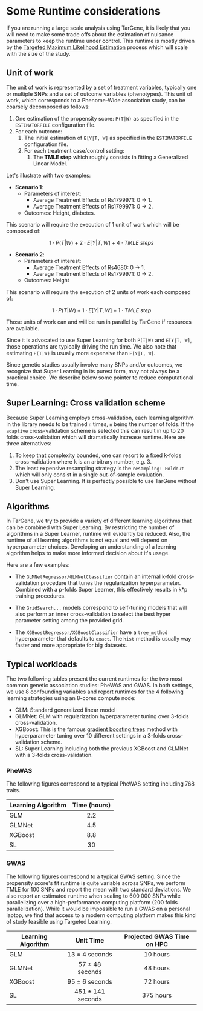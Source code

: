 # Some Runtime considerations

If you are running a large scale analysis using TarGene, it is likely that you will need to make some trade offs about the estimation of nuisance parameters to keep the runtime under control. This runtime is mostly driven by the [Targeted Maximum Likelihood Estimation](@ref) process which will scale with the size of the study.

## Unit of work

The unit of work is represented by a set of treatment variables, typically one or multiple SNPs and a set of outcome variables (phenotypes). This unit of work, which corresponds to a Phenome-Wide association study, can be coarsely decomposed as follows:

1. One estimation of the propensity score: ``P(T|W)`` as specified in the `ESTIMATORFILE` configuration file.
2. For each outcome:
    1. The initial estimation of ``E[Y|T, W]`` as specified in the `ESTIMATORFILE` configuration file.
    2. For each treatment case/control setting:
        1. The **TMLE step** which roughly consists in fitting a Generalized Linear Model.

Let's illustrate with two examples:

- **Scenario 1**:
  - Parameters of interest:
    - Average Treatment Effects of Rs1799971: 0 → 1.
    - Average Treatment Effects of Rs1799971: 0 → 2.
  - Outcomes: Height, diabetes.

This scenario will require the execution of 1 unit of work which will be composed of:

```math
1 ⋅ P(T|W) + 2 ⋅ E[Y|T, W] + 4 ⋅ TMLE \ steps
```

- **Scenario 2**:
  - Parameters of interest:
    - Average Treatment Effects of Rs4680: 0 → 1.
    - Average Treatment Effects of Rs1799971: 0 → 2.
  - Outcomes: Height

This scenario will require the execution of 2 units of work each composed of:

```math
1 ⋅ P(T|W) + 1 ⋅ E[Y|T, W] + 1 ⋅ TMLE \ step
```

Those units of work can and will be run in parallel by TarGene if resources are available.

Since it is advocated to use Super Learning for both ``P(T|W)`` and ``E[Y|T, W]``, those operations are typically driving the run time. We also note that estimating ``P(T|W)`` is usually more expensive than ``E[Y|T, W]``.

Since genetic studies usually involve many SNPs and/or outcomes, we recognize that Super Learning in its purest form, may not always be a practical choice. We describe below some pointer to reduce computational time.

## Super Learning: Cross validation scheme

Because Super Learning employs cross-validation, each learning algorithm in the library needs to be trained `n` times, `n` being the number of folds. If the `adaptive` cross-validation scheme is selected this can result in up to 20 folds cross-validation which will dramatically increase runtime. Here are three alternatives:

1. To keep that complexity bounded, one can resort to a fixed k-folds cross-validation where k is an arbitrary number, e.g. 3.
2. The least expensive resampling strategy is the `resampling: Holdout` which will only consist in a single out-of-sample evaluation.
3. Don't use Super Learning. It is perfectly possible to use TarGene without Super Learning.

## Algorithms

In TarGene, we try to provide a variety of different learning algorithms that can be combined with Super Learning. By restricting the number of algorithms in a Super Learner, runtime will evidently be reduced. Also, the runtime of all learning algorithms is not equal and will depend on hyperparameter choices. Developing an understanding of a learning algorithm helps to make more informed decision about it's usage.

Here are a few examples:

- The `GLMNetRegressor/GLMNetClassifier` contain an internal k-fold cross-validation procedure that tunes the regularization hyperparameter. Combined with a p-folds Super Learner, this effectively results in k*p training procedures.

- The `GridSearch...` models correspond to self-tuning models that will also perform an inner cross-validation to select the best hyper parameter setting among the provided grid.

- The `XGBoostRegressor/XGBoostClassifier` have a `tree_method` hyperparameter that defaults to `exact`. The `hist` method is usually way faster and more appropriate for big datasets.

## Typical workloads

The two following tables present the current runtimes for the two most common genetic association studies: PheWAS and GWAS. In both settings, we use 8 confounding variables and report runtimes for the 4 following learning strategies using an 8-cores compute node:

- GLM: Standard generalized linear model
- GLMNet: GLM with regularization hyperparameter tuning over 3-folds cross-validation.
- XGBoost: This is the famous [gradient boosting trees](https://xgboost.readthedocs.io/en/stable/) method with hyperparameter tuning over 10 different settings in a 3-folds cross-validation scheme.
- SL: Super Learning including both the previous XGBoost and GLMNet with a 3-folds cross-validation.

### PheWAS

The following figures correspond to a typical PheWAS setting including 768 traits.

| Learning Algorithm | Time (hours) |
| --- | :---: |
| GLM | 2.2 |
| GLMNet | 4.5 |
| XGBoost | 8.8 |
| SL | 30 |

### GWAS

The following figures correspond to a typical GWAS setting. Since the propensity score's fit runtime is quite variable across SNPs, we perform TMLE for 100 SNPs and report the mean with two standard deviations. We also report an estimated runtime when scaling to 600 000 SNPs while parallelizing over a high-performance computing platform (200 folds parallelization). While it would be impossible to run a GWAS on a personal laptop, we find that access to a modern computing platform makes this kind of study feasible using Targeted Learning.

| Learning Algorithm | Unit Time | Projected GWAS Time on HPC |
| --- | :---: | :---: |
| GLM | 13 ± 4 seconds | 10 hours |
| GLMNet | 57 ± 48 seconds | 48 hours |
| XGBoost | 95 ± 6 seconds | 72 hours |
| SL | 451 ± 141 seconds | 375 hours |
